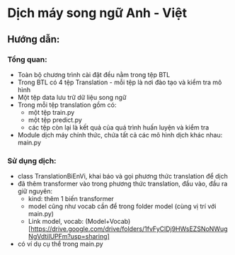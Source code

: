 # Dịch máy song ngữ Anh - Việt
## Hướng dẫn:
### Tổng quan:
- Toàn bộ chương trình cài đặt đều nằm trong tệp BTL
- Trong BTL có 4 tệp Translation - mỗi tệp là nơi đào tạo và kiểm tra mô hình
- Một tệp data lưu trữ dữ liệu song ngữ 
- Trong mỗi tệp translation gồm có:
    + một tệp train.py
    + một tệp predict.py
    + các tệp còn lại là kết quả của quá trình huấn luyện và kiểm tra
- Module dịch máy chính thức, chứa tất cả các mô hình dịch khác nhau: main.py
### Sử dụng dịch:
- class TranslationBiEnVi, khai báo và gọi phương thức translation để dịch
- đã thêm transformer vào trong phương thức translation, đầu vào, đầu ra giữ nguyên:
    - kind: thêm 1 biến transformer
    - model cũng như vocab cần để trong folder model (cùng vị trí với main.py)
    - Link model, vocab: (Model+Vocab)[https://drive.google.com/drive/folders/1fvFyClDj9HWsEZSNoNWugNgVdtiIUPFm?usp=sharing]
- có ví dụ cụ thể trong main.py
